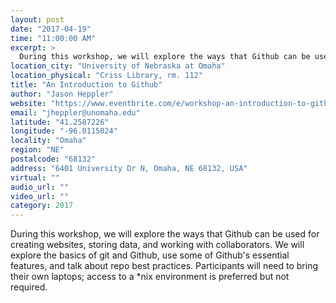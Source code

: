```yaml
---
layout: post
date: "2017-04-19"
time: "11:00:00 AM"
excerpt: >
  During this workshop, we will explore the ways that Github can be used for creating websites, storing data, and working with collaborators. ...
location_city: "University of Nebraska at Omaha"
location_physical: "Criss Library, rm. 112"
title: "An Introduction to Github"
author: "Jason Heppler"
website: "https://www.eventbrite.com/e/workshop-an-introduction-to-github-tickets-33012283629"
email: "jheppler@unomaha.edu"
latitude: "41.2587226"
longitude: "-96.0115024"
locality: "Omaha"
region: "NE"
postalcode: "68132"
address: "6401 University Dr N, Omaha, NE 68132, USA"
virtual: ""
audio_url: ""
video_url: ""
category: 2017
---
```


During this workshop, we will explore the ways that Github can be used for creating websites, storing data, and working with collaborators. We will explore the basics of git and Github, use some of Github's essential features, and talk about repo best practices. Participants will need to bring their own laptops; access to a *nix environment is preferred but not required.
